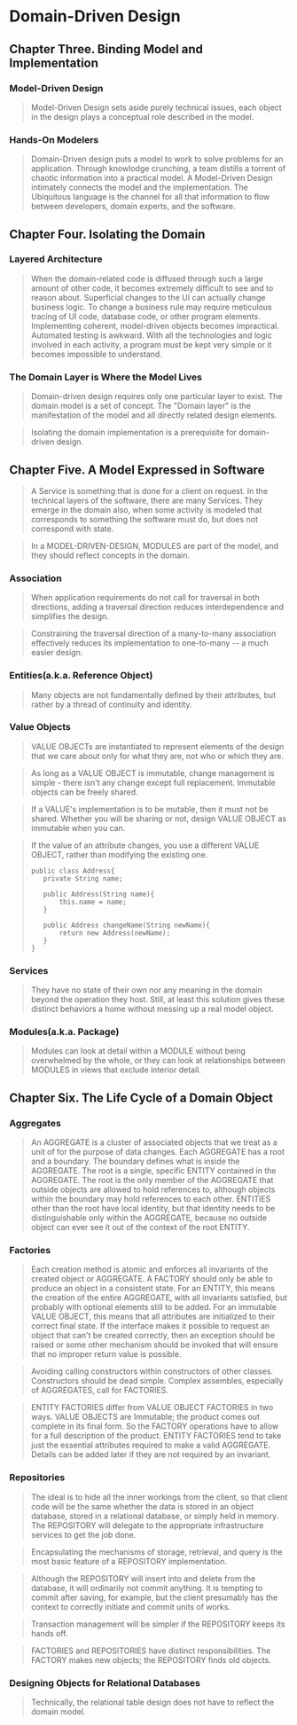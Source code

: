 # Domain-Driven Design
## Chapter Three. Binding Model and Implementation
### Model-Driven Design
> Model-Driven Design sets aside purely technical issues, each object in the design plays a conceptual role described in the model.    

### Hands-On Modelers
> Domain-Driven design puts a model to work to solve problems for an application. Through knowlodge crunching, a team distills a torrent of chaotic information into a practical model. A Model-Driven Design intimately connects the model and the implementation. The Ubiquitous language is the channel for all that information to flow between developers, domain experts, and the software.  

## Chapter Four. Isolating the Domain
### Layered Architecture
> When the domain-related code is diffused through such a large amount of other code, it becomes extremely difficult to see and to reason about. Superficial changes to the UI can actually change business logic. To change a business rule may require meticulous tracing of UI code, database code, or other program elements. Implementing coherent, model-driven objects becomes impractical. Automated testing is awkward. With all the technologies and logic involved in each activity, a program must be kept very simple or it becomes impossible to understand.  

### The Domain Layer is Where the Model Lives
> Domain-driven design requires only one particular layer to exist. The domain model is a set of concept. The "Domain layer" is the manifestation of the model and all directly related design elements.   

> Isolating the domain implementation is a prerequisite for domain-driven design.  

## Chapter Five. A Model Expressed in Software
> A Service is something that is done for a client on request. In the technical layers of the software, there are  many Services. They emerge in the domain also, when some activity is modeled that corresponds to something the software must do, but does not correspond with state.  

> In a MODEL-DRIVEN-DESIGN, MODULES are part of the model, and they should reflect concepts in the domain.  

### Association
> When application requirements do not call for traversal in both directions, adding a traversal direction reduces interdependence and simplifies the design.  

> Constraining the traversal direction of a many-to-many association effectively reduces its implementation to one-to-many -- a much easier design.  

### Entities(a.k.a. Reference Object)
> Many objects are not fundamentally defined by their attributes, but rather by a thread of continuity and identity.  

### Value Objects
> VALUE OBJECTs are instantiated to represent elements of the design that we care about only for what they are, not who or which they are.  

> As long as a VALUE OBJECT is immutable, change management is simple - there isn't any change except full replacement. Immutable objects can be freely shared.   

> If a VALUE's implementation is to be mutable, then it must not be shared. Whether you will be sharing or not, design VALUE OBJECT as immutable when you can.  

> If the value of an attribute changes, you use a different VALUE OBJECT, rather than modifying the existing one.  
>```
> public class Address{
>    private String name;
>
>    public Address(String name){
>        this.name = name;
>    }
>
>    public Address changeName(String newName){
>        return new Address(newName);
>    }
> }
>```

### Services
> They have no state of their own nor any meaning in the domain beyond the operation they host. Still, at least this solution gives these distinct behaviors a home without messing up a real model object.  

### Modules(a.k.a. Package)
> Modules can look at detail within a MODULE without being overwhelmed by the whole, or they can look at relationships between MODULES in views that exclude interior detail.   

## Chapter Six. The Life Cycle of a Domain Object
### Aggregates
> An AGGREGATE is a cluster of associated objects that we treat as a unit of for the purpose of data changes. Each AGGREGATE has a root and a boundary. The boundary defines what is inside the AGGREGATE. The root is a single, specific ENTITY contained in the AGGREGATE. The root is the only member of the AGGREGATE that outside objects are allowed to hold references to, although objects within the boundary may hold references to each other. ENTITIES other than the root have local identity, but that identity needs to be distinguishable only within the AGGREGATE, because no outside object can ever see it out of the context of the root ENTITY.  

### Factories
> Each creation method is atomic and enforces all invariants of the created object or AGGREGATE. A FACTORY should only be able to produce an object in a consistent state. For an ENTITY, this means the creation of the entire AGGREGATE, with all invariants satisfied, but probably with optional elements still to be added. For an immutable VALUE OBJECT, this means that all attributes are initialized to their correct final state. If the interface makes it possible to request an object that can't be created correctly, then an exception should be raised or some other mechanism should be invoked that will ensure that no improper return value is possible.   

> Avoiding calling constructors within constructors of other classes. Constructors should be dead simple. Complex assembles, especially of AGGREGATES, call for FACTORIES.   

> ENTITY FACTORIES differ from VALUE OBJECT FACTORIES in two ways. VALUE OBJECTS are Immutable; the product comes out complete in its final form. So the FACTORY operations have to allow for a full description of the product. ENTITY FACTORIES tend to take just the essential attributes required to make a valid AGGREGATE. Details can be added later if they are not required by an invariant.   

### Repositories
> The ideal is to hide all the inner workings from the client, so that client code will be the same whether the data is stored in an object database, stored in a relational database, or simply held in memory. The REPOSITORY will delegate to the appropriate infrastructure services to get the job done.    

> Encapsulating the mechanisms of storage, retrieval, and query is the most basic feature of a REPOSITORY implementation.   

> Although the REPOSITORY will insert into and delete from the database, it will ordinarily not commit anything. It is tempting to commit after saving, for example, but the client presumably has the context to correctly initiate and commit units of works.   

> Transaction management will be simpler if the REPOSITORY keeps its hands off.   

> FACTORIES and REPOSITORIES have distinct responsibilities. The FACTORY makes new objects; the REPOSITORY finds old objects.   

### Designing Objects for Relational Databases
> Technically, the relational table design does not have to reflect the domain model.  



